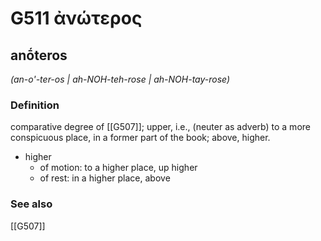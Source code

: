 # G511 ἀνώτερος

## anṓteros

_(an-o'-ter-os | ah-NOH-teh-rose | ah-NOH-tay-rose)_

### Definition

comparative degree of [[G507]]; upper, i.e., (neuter as adverb) to a more conspicuous place, in a former part of the book; above, higher.

- higher
  - of motion: to a higher place, up higher
  - of rest: in a higher place, above

### See also

[[G507]]

